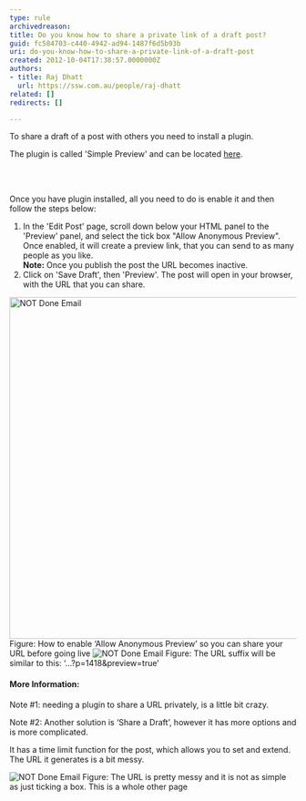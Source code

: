 ```yaml
---
type: rule
archivedreason: 
title: Do you know how to share a private link of a draft post?
guid: fc584703-c440-4942-ad94-1487f6d5b93b
uri: do-you-know-how-to-share-a-private-link-of-a-draft-post
created: 2012-10-04T17:38:57.0000000Z
authors:
- title: Raj Dhatt
  url: https://ssw.com.au/people/raj-dhatt
related: []
redirects: []

---
```



<p>To share a draft of a post with others you need to install a plugin.</p>
<p>The plugin is called 'Simple Preview' and can be located <a target="_blank" href="http&#58;//gabriel.nagmay.com/2009/10/simple-preview/">here</a>.
</p>
<br><excerpt class='endintro'></excerpt><br>
<p>Once you have plugin installed, all you need to do is enable it and then follow the steps below&#58;</p>
<ol>
<li>In the 'Edit Post' page, scroll down below your HTML panel to the 'Preview' panel, and select the tick box &quot;Allow Anonymous Preview&quot;.<br>
Once enabled, it will create a preview link, that you can send to as many people as you like. <br>
<strong>Note&#58;</strong> Once you publish the post the URL becomes inactive.</li>
<li>Click on 'Save Draft', then 'Preview'. The post will open in your browser, with the URL that you can share.</li>
</ol>
<img class="ms-rteCustom-ImageArea" alt="NOT Done Email" src="/WebSites/RulesToBetterWordPress/PublishingImages/wp-allow-anonymous-preview.jpg" style="width&#58;600px;" />
<span class="ms-rteCustom-FigureNormal">Figure&#58; How to enable ‘Allow Anonymous Preview’ so you can share your URL before going live</span>

<img class="ms-rteCustom-ImageArea" alt="NOT Done Email" src="/WebSites/RulesToBetterWordPress/PublishingImages/wp-preview-url.jpg" />
<span class="ms-rteCustom-FigureNormal">Figure&#58; The URL suffix will be similar to this&#58; ‘…?p=1418&amp;preview=true’</span>

<h4>More Information&#58;</h4>
<p>Note #1&#58; needing a plugin to share a URL privately, is a little bit crazy.</p>
<p>Note #2&#58; Another solution is ‘Share a Draft’, however it has more options and is more complicated.</p>
<p>It has a time limit function for the post, which allows you to set and extend. The URL it generates is a bit messy.</p>

<img class="ms-rteCustom-ImageArea" alt="NOT Done Email" src="/WebSites/RulesToBetterWordPress/PublishingImages/wp-share-draft-screenshot.jpg" />
<span class="ms-rteCustom-FigureNormal">Figure&#58; The URL is pretty messy and it is not as simple as just ticking a box. This is a whole other page</span>



